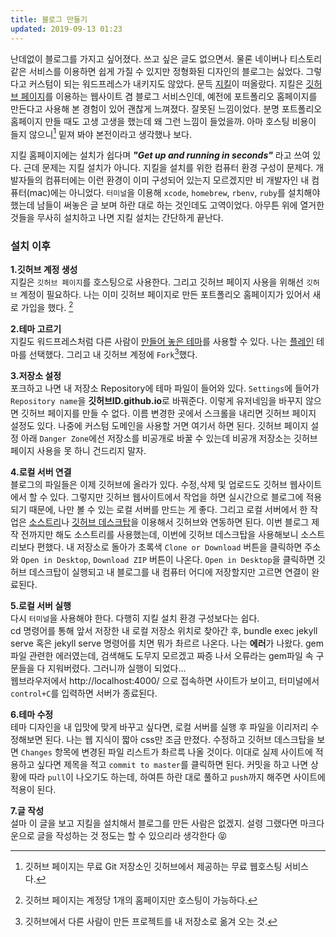 ```yaml
---
title: 블로그 만들기
updated: 2019-09-13 01:23
---
```


난데없이 블로그를 가지고 싶어졌다. 쓰고 싶은 글도 없으면서. 물론 네이버나 티스토리 같은 서비스를 이용하면 쉽게 가질 수 있지만 정형화된 디자인의 블로그는 싫었다. 그렇다고 커스텀이 되는 워드프레스가 내키지도 않았다. 문득 [지킬](https://jekyllrb.com/)이 떠올랐다. 지킬은 [깃허브 페이지](https://pages.github.com)를 이용하는 웹사이트 겸 블로그 서비스인데, 예전에 포트폴리오 홈페이지를 만든다고 사용해 본 경험이 있어 괜찮게 느껴졌다. 잘못된 느낌이었다. 분명 포트폴리오 홈페이지 만들 때도 고생 고생을 했는데 왜 그런 느낌이 들었을까. 아마 호스팅 비용이 들지 않으니[^1] 밑져 봐야 본전이라고 생각했나 보다.

지킬 홈페이지에는 설치가 쉽다며 **_"Get up and running in seconds"_** 라고 쓰여 있다. 근데 문제는 지킬 설치가 아니다. 지킬을 설치를 위한 컴퓨터 환경 구성이 문제다. 개발자들의 컴퓨터에는 이런 환경이 이미 구성되어 있는지 모르겠지만 비 개발자인 내 컴퓨터(mac)에는 아니었다. `터미널`을 이용해 `xcode`, `homebrew`, `rbenv`, `ruby`를 설치해야 했는데 남들이 써놓은 글 보며 하란 대로 하는 것인데도 고역이었다. 아무튼 위에 열거한 것들을 무사히 설치하고 나면 지킬 설치는 간단하게 끝난다.

### 설치 이후

**1.깃허브 계정 생성**<br>
지킬은 `깃허브 페이지`를 호스팅으로 사용한다. 그리고 깃허브 페이지 사용을 위해선 `깃허브` 계정이 필요하다. 나는 이미 깃허브 페이지로 만든 포트폴리오 홈페이지가 있어서 새로 가입을 했다. [^2]<br>

**2.테마 고르기**<br>
지킬도 워드프레스처럼 다른 사람이 [만들어 놓은 테마](http://jekyllthemes.org/)를 사용할 수 있다. 나는 [플레인](https://github.com/heiswayi/the-plain) 테마를 선택했다. 그리고 내 깃허브 계정에 `Fork`[^3]했다.<br>

**3.저장소 설정**<br>
포크하고 나면 내 저장소 Repository에 테마 파일이 들어와 있다. `Settings`에 들어가 `Repository name`을 **깃허브ID.github.io**로 바꿔준다. 이렇게 유저네임을 바꾸지 않으면 깃허브 페이지를 만들 수 없다. 이름 변경한 곳에서 스크롤을 내리면 깃허브 페이지 설정도 있다. 나중에 커스텀 도메인을 사용할 거면 여기서 하면 된다. 깃허브 페이지 설정 아래 `Danger Zone`에선 저장소를 비공개로 바꿀 수 있는데 비공개 저장소는 깃허브 페이지 사용을 못 하니 건드리지 말자.<br>

**4.로컬 서버 연결**<br>
블로그의 파일들은 이제 깃허브에 올라가 있다. 수정,삭제 및 업로드도 깃허브 웹사이트에서 할 수 있다. 그렇지만 깃허브 웹사이트에서 작업을 하면 실시간으로 블로그에 적용되기 때문에, 나만 볼 수 있는 로컬 서버를 만드는 게 좋다. 그리고 로컬 서버에서 한 작업은 [소스트리](https://www.sourcetreeapp.com/)나 [깃허브 데스크탑](https://desktop.github.com/)을 이용해서 깃허브와 연동하면 된다. 이번 블로그 제작 전까지만 해도 소스트리를 사용했는데, 이번에 깃허브 데스크탑을 사용해보니 소스트리보다 편했다. 내 저장소로 돌아가 초록색 `Clone or Download` 버튼을 클릭하면 주소와 `Open in Desktop`, `Download ZIP` 버튼이 나온다. `Open in Desktop`을 클릭하면 깃허브 데스크탑이 실행되고 내 블로그를 내 컴퓨터 어디에 저장할지만 고르면 연결이 완료된다.<br>

**5.로컬 서버 실행**<br>
다시 `터미널`을 사용해야 한다. 다행히 지킬 설치 환경 구성보다는 쉽다.<br>
cd 명령어를 통해 앞서 저장한 내 로컬 저장소 위치로 찾아간 후, bundle exec jekyll serve 혹은 jekyll serve 명령어를 치면 뭐가 촤르르 나온다. 나는 **에러**가 나왔다. gem파일 관련한 에러였는데, 검색해도 도무지 모르겠고 짜증 나서 오류라는 gem파일 속 구문들을 다 지워버렸다. 그러니까 실행이 되었다...<br>
웹브라우저에서 http://localhost:4000/ 으로 접속하면 사이트가 보이고, 터미널에서 `control+C`를 입력하면 서버가 종료된다.<br>

**6.테마 수정**<br>
테마 디자인을 내 입맛에 맞게 바꾸고 싶다면, 로컬 서버를 실행 후 파일을 이리저리 수정해보면 된다. 나는 웹 지식이 짧아 css만 조금 만졌다. 수정하고 깃허브 데스크탑을 보면 `Changes` 항목에 변경된 파일 리스트가 촤르륵 나올 것이다. 이대로 실제 사이트에 적용하고 싶다면 제목을 적고 `commit to master`를 클릭하면 된다. 커밋을 하고 나면 상황에 따라 `pull`이 나오기도 하는데, 하여튼 하란 대로 풀하고 `push`까지 해주면 사이트에 적용이 된다.<br>

**7.글 작성**<br>
설마 이 글을 보고 지킬을 설치해서 블로그를 만든 사람은 없겠지. 설령 그랬다면 마크다운으로 글을 작성하는 것 정도는 할 수 있으리라 생각한다 😝

[^1]: 깃허브 페이지는 무료 Git 저장소인 깃허브에서 제공하는 무료 웹호스팅 서비스다.
[^2]: 깃허브 페이지는 계정당 1개의 홈페이지만 호스팅이 가능하다.
[^3]: 깃허브에서 다른 사람이 만든 프로젝트를 내 저장소로 옮겨 오는 것.
